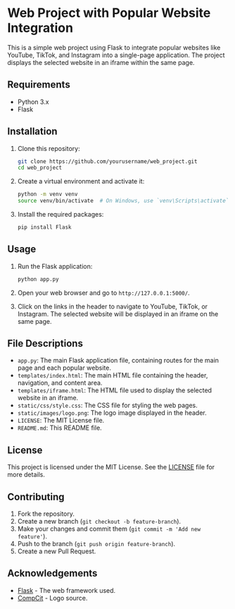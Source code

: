 # Web Project with Popular Website Integration

This is a simple web project using Flask to integrate popular websites like YouTube, TikTok, and Instagram into a single-page application. The project displays the selected website in an iframe within the same page.

## Requirements

- Python 3.x
- Flask

## Installation

1. Clone this repository:

    ```bash
    git clone https://github.com/yourusername/web_project.git
    cd web_project
    ```

2. Create a virtual environment and activate it:

    ```bash
    python -m venv venv
    source venv/bin/activate  # On Windows, use `venv\Scripts\activate`
    ```

3. Install the required packages:

    ```bash
    pip install Flask
    ```

## Usage

1. Run the Flask application:

    ```bash
    python app.py
    ```

2. Open your web browser and go to `http://127.0.0.1:5000/`.

3. Click on the links in the header to navigate to YouTube, TikTok, or Instagram. The selected website will be displayed in an iframe on the same page.

## File Descriptions

- `app.py`: The main Flask application file, containing routes for the main page and each popular website.
- `templates/index.html`: The main HTML file containing the header, navigation, and content area.
- `templates/iframe.html`: The HTML file used to display the selected website in an iframe.
- `static/css/style.css`: The CSS file for styling the web pages.
- `static/images/logo.png`: The logo image displayed in the header.
- `LICENSE`: The MIT License file.
- `README.md`: This README file.

## License

This project is licensed under the MIT License. See the [LICENSE](LICENSE) file for more details.

## Contributing

1. Fork the repository.
2. Create a new branch (`git checkout -b feature-branch`).
3. Make your changes and commit them (`git commit -m 'Add new feature'`).
4. Push to the branch (`git push origin feature-branch`).
5. Create a new Pull Request.

## Acknowledgements

- [Flask](https://flask.palletsprojects.com/) - The web framework used.
- [CompCit](https://www.compcit.com) - Logo source.
